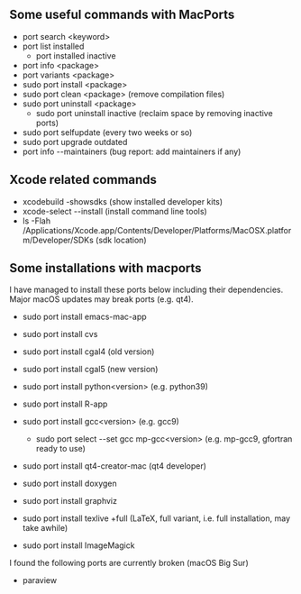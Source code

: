 ## Some useful commands with MacPorts
+ port search \<keyword\>
+ port list installed
  + port installed inactive  
+ port info \<package\>
+ port variants \<package\>
+ sudo port install \<package\>
+ sudo port clean \<package\> (remove compilation files)
+ sudo port uninstall \<package\>
  + sudo port uninstall inactive (reclaim space by removing inactive ports) 
+ sudo port selfupdate (every two weeks or so)
+ sudo port upgrade outdated
+ port info --maintainers <package> (bug report: add maintainers if any)

## Xcode related commands
+ xcodebuild -showsdks (show installed developer kits)
+ xcode-select --install (install command line tools)
+ ls -Flah /Applications/Xcode.app/Contents/Developer/Platforms/MacOSX.platform/Developer/SDKs (sdk location)

## Some installations with macports 
I have managed to install these ports below including their dependencies. 
Major macOS updates may break ports (e.g. qt4).

+ sudo port install emacs-mac-app
+ sudo port install cvs

+ sudo port install cgal4 (old version)
+ sudo port install cgal5 (new version)

+ sudo port install python\<version\> (e.g. python39)
+ sudo port install R-app

+ sudo port install gcc\<version\> (e.g. gcc9)
  + sudo port select --set gcc mp-gcc\<version\> (e.g. mp-gcc9, gfortran ready to use)

+ sudo port install qt4-creator-mac (qt4 developer)

+ sudo port install doxygen
+ sudo port install graphviz

+ sudo port install texlive +full (LaTeX, full variant, i.e. full installation, may take awhile)

+ sudo port install ImageMagick 

I found the following ports are currently broken (macOS Big Sur)

+ paraview


